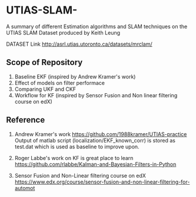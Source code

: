 # UTIAS-SLAM-
A summary of different Estimation algorithms and SLAM techniques on the UTIAS SLAM Dataset produced by Keith Leung

DATASET Link
http://asrl.utias.utoronto.ca/datasets/mrclam/


Scope of Repository
-------------------

1. Baseline EKF (inspired by Andrew Kramer's work)
2. Effect of models on filter performace
3. Comparing UKF and CKF
4. Workflow for KF (inspired by Sensor Fusion and Non linear filtering course on edX)


Reference
----------

1. Andrew Kramer's work
https://github.com/1988kramer/UTIAS-practice
Output of matlab script (localization/EKF_known_corr) is stored as test.dat which is used as baseline to improve upon.

2. Roger Labbe's work on KF is great place to learn 
https://github.com/rlabbe/Kalman-and-Bayesian-Filters-in-Python


3. Sensor Fusion and Non-Linear filtering course on edX
https://www.edx.org/course/sensor-fusion-and-non-linear-filtering-for-automot

